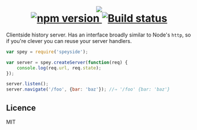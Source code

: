 <h1 align="center">
	<img src="https://raw.githubusercontent.com/quarterto/Speyside/master/logo.png"><br>
	<a href="http://badge.fury.io/js/speyside">
		<img src="https://badge.fury.io/js/speyside.svg" alt="npm version">
	</a>
	<a href="https://travis-ci.org/quarterto/Speyside">
		<img src="https://travis-ci.org/quarterto/Speyside.svg" alt="Build status">
	</a>
</h1>

Clientside history server. Has an interface broadly similar to Node's `http`, so if you're clever you can reuse your server handlers.

```javascript
var spey = require('speyside');

var server = spey.createServer(function(req) {
	console.log(req.url, req.state);
});

server.listen();
server.navigate('/foo', {bar: 'baz'}); //⇒ '/foo' {bar: 'baz'}
```

Licence
---
MIT